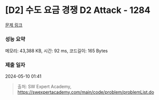 # [D2] 수도 요금 경쟁 D2 Attack - 1284 

[문제 링크](https://swexpertacademy.com/main/code/problem/problemDetail.do?contestProbId=AV189xUaI8UCFAZN) 

### 성능 요약

메모리: 43,388 KB, 시간: 92 ms, 코드길이: 165 Bytes

### 제출 일자

2024-05-10 01:41



> 출처: SW Expert Academy, https://swexpertacademy.com/main/code/problem/problemList.do